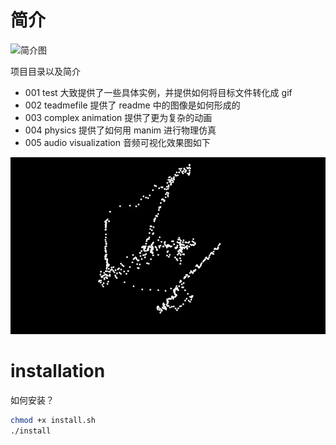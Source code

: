 # 简介

![简介图](figures/PlotExample.gif)

项目目录以及简介

- 001 test 大致提供了一些具体实例，并提供如何将目标文件转化成 gif
- 002 teadmefile 提供了 readme 中的图像是如何形成的
- 003 complex animation 提供了更为复杂的动画
- 004 physics 提供了如何用 manim 进行物理仿真
- 005 audio visualization 音频可视化效果图如下

![音频可视化效果图](figures/DotExample.gif)

# installation

如何安装？

```bash
chmod +x install.sh
./install
```
